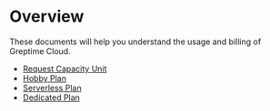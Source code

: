 # Overview

These documents will help you understand the usage and billing of Greptime Cloud.

- [Request Capacity Unit](request-capacity-unit.md)
- [Hobby Plan](hobby.md)
- [Serverless Plan](serverless.md)
- [Dedicated Plan](dedicated.md)

